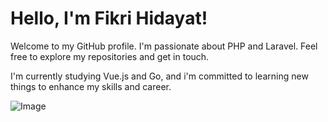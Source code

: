 # Hello, I'm Fikri Hidayat!

Welcome to my GitHub profile. I'm passionate about PHP and Laravel. Feel free to explore my repositories and get in touch.

I'm currently studying Vue.js and Go, and i'm committed to learning new things to enhance my skills and career.

![Image](https://badoystudio.com/wp-content/uploads/2022/09/perbedaan-php-native-dan-framework.png)

<!--
**fikridyth/fikridyth** is a ✨ _special_ ✨ repository because its `README.md` (this file) appears on your GitHub profile.

Here are some ideas to get you started:

- 🔭 I’m currently working on ...
- 🌱 I’m currently learning ...
- 👯 I’m looking to collaborate on ...
- 🤔 I’m looking for help with ...
- 💬 Ask me about ...
- 📫 How to reach me: ...
- 😄 Pronouns: ...
- ⚡ Fun fact: ...
-->
